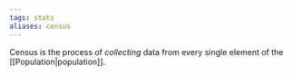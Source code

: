 ```yaml
---
tags: stats
aliases: census
---
```

Census is the process of *collecting* data from every single element of the [[Population|population]].
